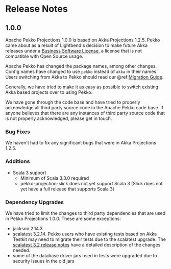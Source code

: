 # Release Notes

## 1.0.0
Apache Pekko Projections 1.0.0 is based on Akka Projections 1.2.5. Pekko came about as a result of Lightbend's decision to make future
Akka releases under a [Business Software License](https://www.lightbend.com/blog/why-we-are-changing-the-license-for-akka),
a license that is not compatible with Open Source usage.

Apache Pekko has changed the package names, among other changes. Config names have changed to use `pekko` instead
of `akka` in their names. Users switching from Akka to Pekko should read our @ref:[Migration Guide](https://pekko.apache.org/docs/pekko/current/project/migration-guides.html).

Generally, we have tried to make it as easy as possible to switch existing Akka based projects over to using Pekko.

We have gone through the code base and have tried to properly acknowledge all third party source code in the
Apache Pekko code base. If anyone believes that there are any instances of third party source code that is not
properly acknowledged, please get in touch.

### Bug Fixes
We haven't had to fix any significant bugs that were in Akka Projections 1.2.5.

### Additions
* Scala 3 support
    * Minimum of Scala 3.3.0 required
    * pekko-projection-slick does not yet support Scala 3 (Slick does not yet have a full release that supports Scala 3)

### Dependency Upgrades
We have tried to limit the changes to third party dependencies that are used in Pekko Projections 1.0.0. These are some exceptions:

* jackson 2.14.3
* scalatest 3.2.14. Pekko users who have existing tests based on Akka Testkit may need to migrate their tests due to the scalatest upgrade. The [scalatest 3.2 release notes](https://www.scalatest.org/release_notes/3.2.0) have a detailed description of the changes needed.
* some of the database driver jars used in tests were upgraded due to security issues in the old jars

